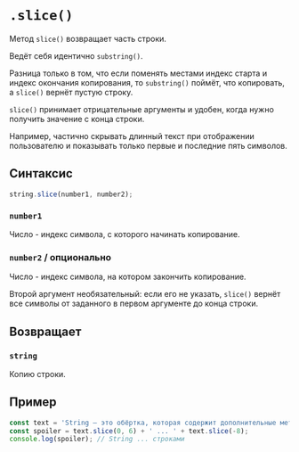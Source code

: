 # `.slice()`

Метод `slice()` возвращает часть строки.

Ведёт себя идентично `substring()`.

Разница только в том, что если поменять местами индекс старта и индекс окончания копирования, то `substring()` поймёт, что копировать, а `slice()` вернёт пустую строку.

`slice()` принимает отрицательные аргументы и удобен, когда нужно получить значение с конца строки.

Например, частично скрывать длинный текст при отображении пользователю и показывать только первые и последние пять символов.

## Синтаксис

```js
string.slice(number1, number2);
```

### `number1`

Число - индекс символа, с которого начинать копирование.

### `number2` / опционально

Число - индекс символа, на котором закончить копирование.

Второй аргумент необязательный: если его не указать, `slice()` вернёт все символы от заданного в первом аргументе до конца строки.

## Возвращает

### `string`

Копию строки.

## Пример

```js
const text = 'String — это обёртка, которая содержит дополнительные методы работы со строками';
const spoiler = text.slice(0, 6) + ' ... ' + text.slice(-8);
console.log(spoiler); // String ... строками
```
